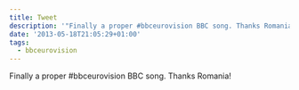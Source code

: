 ```yaml
---
title: Tweet
description: '"Finally a proper #bbceurovision BBC song. Thanks Romania!"'
date: '2013-05-18T21:05:29+01:00'
tags:
  - bbceurovision
---
```

Finally a proper #bbceurovision BBC song. Thanks Romania!
